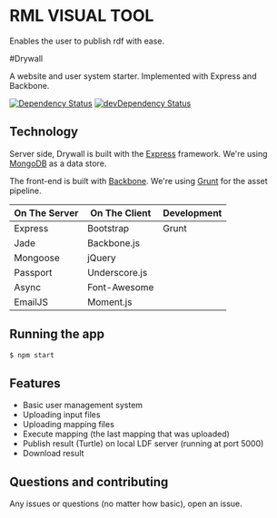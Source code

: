 # RML VISUAL TOOL

Enables the user to publish rdf with ease.

#Drywall

A website and user system starter. Implemented with Express and Backbone.

[![Dependency Status](https://david-dm.org/jedireza/drywall.svg?theme=shields.io)](https://david-dm.org/jedireza/drywall)
[![devDependency Status](https://david-dm.org/jedireza/drywall/dev-status.svg?theme=shields.io)](https://david-dm.org/jedireza/drywall#info=devDependencies)


## Technology

Server side, Drywall is built with the [Express](http://expressjs.com/)
framework. We're using [MongoDB](http://www.mongodb.org/) as a data store.

The front-end is built with [Backbone](http://backbonejs.org/).
We're using [Grunt](http://gruntjs.com/) for the asset pipeline.

| On The Server | On The Client  | Development |
| ------------- | -------------- | ----------- |
| Express       | Bootstrap      | Grunt       |
| Jade          | Backbone.js    |             |
| Mongoose      | jQuery         |             |
| Passport      | Underscore.js  |             |
| Async         | Font-Awesome   |             |
| EmailJS       | Moment.js      |             |


## Running the app

```bash
$ npm start

```

## Features

 - Basic user management system
 - Uploading input files
 - Uploading mapping files
 - Execute mapping (the last mapping that was uploaded)
 - Publish result (Turtle) on local LDF server (running at port 5000)
 - Download result


## Questions and contributing

Any issues or questions (no matter how basic), open an issue. 


